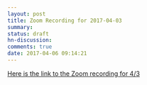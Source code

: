 ```yaml
---
layout: post
title: Zoom Recording for 2017-04-03
summary:
status: draft
hn-discussion:
comments: true
date: 2017-04-06 09:14:21
---
```


[Here is the link to the Zoom recording for 4/3](https://drive.google.com/drive/folders/0B-5GjaosMAovMmxST0N4LU1zQ1E)
